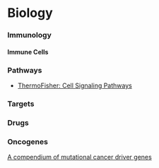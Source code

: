 # Biology

### Immunology

#### Immune Cells


### Pathways

* [ThermoFisher: Cell Signaling Pathways](https://www.thermofisher.com/us/en/home/life-science/antibodies/antibodies-learning-center/antibodies-resource-library/cell-signaling-pathways.html)

### Targets

### Drugs

### Oncogenes

[A compendium of mutational cancer driver genes](https://www.nature.com/articles/s41568-020-0290-x)

